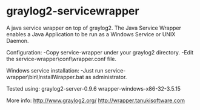graylog2-servicewrapper
=======================

A java service wrapper on top of graylog2.
The Java Service Wrapper enables a Java Application to be run as a Windows Service or UNIX Daemon.

Configuration:
-Copy service-wrapper under your graylog2 directory.
-Edit the service-wrapper\conf\wrapper.conf file.

Windows service installation:
-Just run service-wrapper\bin\InstallWrapper.bat as administrator.


Tested using:
graylog2-server-0.9.6
wrapper-windows-x86-32-3.5.15

More info:
http://www.graylog2.org/
http://wrapper.tanukisoftware.com
